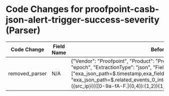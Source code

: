 # Code Changes for proofpoint-casb-json-alert-trigger-success-severity (Parser)

| Code Change | Field Name | Before | After |
|-------------|------------|--------|-------|
| removed_parser | N/A | {"Vendor": "Proofpoint", "Product": "Proofpoint CASB", "TimeFormat": "epoch", "ExtractionType": "json", "Fields": ["exa_json_path=$.timestamp,exa_field_name=time", "exa_json_path=$.related_events_0_intelligence_0_ip_address,exa_regex=({src_ip}((([0-9a-fA-F.]{0,4}):{1,2}){1,7}([0-9a-fA-F]){0,4})|(((25[0-5]|(2[0-4]|1\d|[0-9]|)\d)\.?\b){4}))(:({src_port}\d+))?", "exa_json_path=$.title,exa_field_name=alert_name", "exa_json_path=$.severity,exa_field_name=alert_severity", "exa_json_path=$.sub_type,exa_field_name=alert_type", "exa_json_path=$.related_events_0_event_classification_category,exa_field_name=event_name", "exa_json_path=$.related_events_0_full_name,exa_field_name=full_name", "exa_json_path=$.related_events_0_user_email,exa_regex=({email_address}([A-Za-z0-9]+[!#$%&'+\/=?^_`~.\-])*[A-Za-z0-9]+@({email_domain}[^\]\s\"\\,;\|]+\.[^\]\s\"\\,;\|]+))", "exa_json_path=$.id,exa_field_name=alert_id", "exa_json_path=$.description,exa_field_name=additional_info", "exa_json_path=$.related_events_0_cloud_service,exa_field_name=target", "exa_json_path=$.related_events_0_user_agent,exa_field_name=user_agent"], "Name": "proofpoint-casb-json-alert-trigger-success-severity", "Conditions": ["\"sub_type\": \"Suspicious Activity\"", "\"related_events_0_event_id\":", "\"related_events_0_user_email\":", "\"severity\":"], "ParserVersion": "v1.0.0"} | N/A |